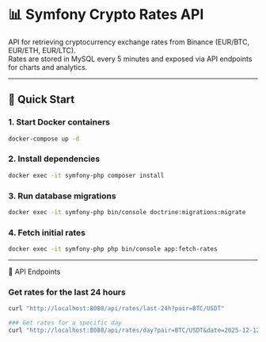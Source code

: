 # 📊 Symfony Crypto Rates API

API for retrieving cryptocurrency exchange rates from Binance (EUR/BTC, EUR/ETH, EUR/LTC).  
Rates are stored in MySQL every 5 minutes and exposed via API endpoints for charts and analytics.

---

## 🚀 Quick Start

### 1. Start Docker containers
```bash
docker-compose up -d
```

### 2. Install dependencies
```bash
docker exec -it symfony-php composer install
```

### 3. Run database migrations
```bash
docker exec -it symfony-php bin/console doctrine:migrations:migrate
```

### 4. Fetch initial rates
```bash
docker exec -it symfony-php php bin/console app:fetch-rates
```

------

📡 API Endpoints

### Get rates for the last 24 hours
```bash
curl "http://localhost:8080/api/rates/last-24h?pair=BTC/USDT"
```

```bash
### Get rates for a specific day
curl "http://localhost:8080/api/rates/day?pair=BTC/USDT&date=2025-12-12"
```
